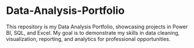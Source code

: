 # Data-Analysis-Portfolio
 This repository is my Data Analysis Portfolio, showcasing projects in Power BI, SQL, and Excel. My goal is to demonstrate my skills in data cleaning, visualization, reporting, and analytics for professional opportunities.
